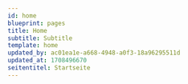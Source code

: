 ```yaml
---
id: home
blueprint: pages
title: Home
subtitle: Subtitle
template: home
updated_by: ac01ea1e-a668-4948-a0f3-18a96295511d
updated_at: 1708496670
seitentitel: Startseite
---
```

